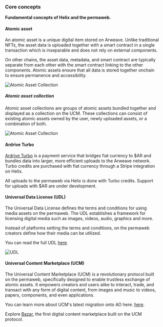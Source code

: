 ### Core concepts

**Fundamental concepts of Helix and the permaweb.**

#### Atomic asset

An atomic asset is a unique digital item stored on Arweave. Unlike traditional NFTs, the asset data is uploaded together with a smart contract in a single transaction which is inseparable and does not rely on external components.

On other chains, the asset data, metadata, and smart contract are typically separate from each other with the smart contract linking to the other components. Atomic assets ensure that all data is stored together onchain to ensure permanence and accessibility.

![Atomic Asset Collection](https://arweave.net/7kIS7I0DYscZpwhOAm75h39qqXEGQYOnbpfpH7HCSiw)

##### Atomic asset collection

Atomic asset collections are groups of atomic assets bundled together and displayed as a collection on the UCM. These collections can consist of existing atomic assets owned by the user, newly uploaded assets, or a combination of both.

![Atomic Asset Collection](https://arweave.net/bZn3OwpPCTPV6CPsrobvGvXFyF_vdwkrtj7JaK_F5fM)

#### Ardrive Turbo

[Ardrive Turbo](https://ardrive.io/turbo-bundler/) is a payment service that bridges fiat currency to $AR and bundles data into larger, more efficient uploads to the Arweave network. Turbo credits are purchased with fiat currency through a Stripe integration on Helix.

All uploads to the permaweb via Helix is done with Turbo credits. Support for uploads with $AR are under development.

#### Universal Data License (UDL)

The Universal Data License defines the terms and conditions for using media assets on the permaweb. The UDL establishes a framework for licensing digital media such as images, videos, audio, graphics and more.

Instead of platforms setting the terms and conditions, on the permaweb creators define how their media can be utilized.

You can read the full UDL [here](https://orgsxgbx4x37hfuoidzzzuixdwsi57e2eetei2ew6mzwqkxikhoa.arweave.net/dE0rmDfl9_OWjkDznNEXHaSO_JohJkRolvMzaCroUdw).

![UDL](https://arweave.net/TDH835b0UCD0B8h8CRqPalmVCw2J_9Fp_s0UNOsa8pY)

#### Universal Content Marketplace (UCM)

The Universal Content Marketplace (UCM) is a revolutionary protocol built on the permaweb, specifically designed to enable trustless exchange of atomic assets. It empowers creators and users alike to interact, trade, and transact with any form of digital content, from images and music to videos, papers, components, and even applications.

You can learn more about UCM's latest migration onto AO here. [here](https://bazar.arweave.net/#/learn/key-concepts/bazar-on-ao).

Explore [Bazar](https://bazar.arweave.net/#/), the first digital content marketplace built on the UCM protocol.
